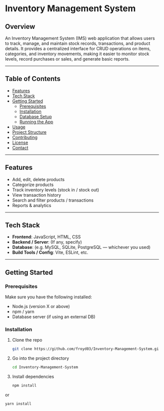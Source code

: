 # Inventory Management System

## Overview  
An Inventory Management System (IMS) web application that allows users to track, manage, and maintain stock records, transactions, and product details. It provides a centralized interface for CRUD operations on items, categories, and inventory movements, making it easier to monitor stock levels, record purchases or sales, and generate basic reports.  

---

## Table of Contents  
- [Features](#features)  
- [Tech Stack](#tech-stack)  
- [Getting Started](#getting-started)  
  - [Prerequisites](#prerequisites)  
  - [Installation](#installation)  
  - [Database Setup](#database-setup)  
  - [Running the App](#running-the-app)  
- [Usage](#usage)  
- [Project Structure](#project-structure)  
- [Contributing](#contributing)  
- [License](#license)  
- [Contact](#contact)  

---

## Features  
- Add, edit, delete products  
- Categorize products  
- Track inventory levels (stock in / stock out)  
- View transaction history  
- Search and filter products / transactions  
- Reports & analytics  

---

## Tech Stack  
- **Frontend**: JavaScript, HTML, CSS  
- **Backend / Server**: (If any, specify)  
- **Database**: (e.g. MySQL, SQLite, PostgreSQL — whichever you used)  
- **Build Tools / Config**: Vite, ESLint, etc.  

---

## Getting Started  

### Prerequisites  
Make sure you have the following installed:  
- Node.js (version X or above)  
- npm / yarn  
- Database server (if using an external DB)  

### Installation  
1. Clone the repo  
   ```bash
   git clone https://github.com/froyd03/Inventory-Management-System.git

2. Go into the project directory 
   ```bash
   cd Inventory-Management-System

3. Install dependencies
   ```bash
   npm install
  or
   ```bash
  yarn install


  



  
